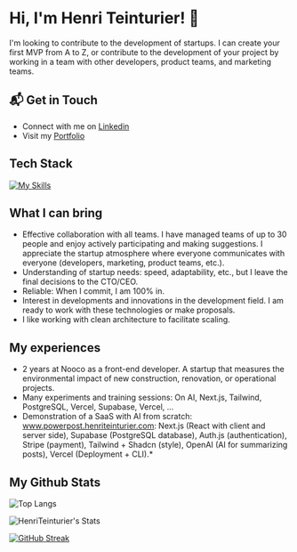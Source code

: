 # Hi, I'm Henri Teinturier! 👋 
I'm looking to contribute to the development of startups. I can create your first MVP from A to Z, or contribute to the development of your project by working in a team with other developers, product teams, and marketing teams.


## 📬 Get in Touch
- Connect with me on [Linkedin](https://www.linkedin.com/in/henri-teinturier/)
- Visit my [Portfolio](https:www.henriteinturier.com)

## Tech Stack
[![My Skills](https://skillicons.dev/icons?i=nextjs,react,ts,tailwind,redux,ai,nodejs,prisma,supabase,git)](https://skillicons.dev)

## What I can bring

- Effective collaboration with all teams. I have managed teams of up to 30 people and enjoy actively participating and making suggestions. I appreciate the startup atmosphere where everyone communicates with everyone (developers, marketing, product teams, etc.).
- Understanding of startup needs: speed, adaptability, etc., but I leave the final decisions to the CTO/CEO.
- Reliable: When I commit, I am 100% in.
- Interest in developments and innovations in the development field. I am ready to work with these technologies or make proposals.
- I like working with clean architecture to facilitate scaling.

## My experiences
- 2 years at Nooco as a front-end developer. A startup that measures the environmental impact of new construction, renovation, or operational projects.
- Many experiments and training sessions: On AI, Next.js, Tailwind, PostgreSQL, Vercel, Supabase, Vercel, ...
- Demonstration of a SaaS with AI from scratch: www.powerpost.henriteinturier.com: Next.js (React with client and server side), Supabase (PostgreSQL database), Auth.js (authentication), Stripe (payment), Tailwind + Shadcn (style), OpenAI (AI for summarizing posts), Vercel (Deployment + CLI).*

## My Github Stats

![Top Langs](https://github-readme-stats.vercel.app/api/top-langs/?username=anuraghazra&hide=javascript,html&layout=compact)

![HenriTeinturier's Stats](https://github-readme-stats.vercel.app/api?show=reviews,discussions_started,discussions_answered&username=HenriTeinturier&theme=tokyonight&show_icons=true&rank_icon=github&hide_border=true&count_private=true)

[![GitHub Streak](https://github-readme-streak-stats.herokuapp.com?user=HenriTeinturier&theme=tokyonight)](https://git.io/streak-stats)


<!---
HenriTeinturier/HenriTeinturier is a ✨ special ✨ repository because its `README.md` (this file) appears on your GitHub profile.
You can click the Preview link to take a look at your changes.
--->
